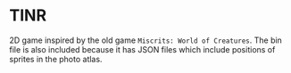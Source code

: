 # TINR
2D game inspired by the old game `Miscrits: World of Creatures`.
The bin file is also included because it has JSON files which include positions of sprites in the photo atlas.
